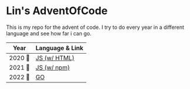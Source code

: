 # Lin's AdventOfCode

This is my repo for the advent of code.
I try to do every year in a different language and see how far i can go.

|  Year  | Language & Link                |
| :----: | ------------------------------ |
| 2020 🎄 | [JS (w/ HTML)](/2020/2020.md) |
| 2021 🎁 | [JS (w/ npm)](/2021/2021.md)   |
| 2022 🌟 | [GO](/2022/2022.md)            |